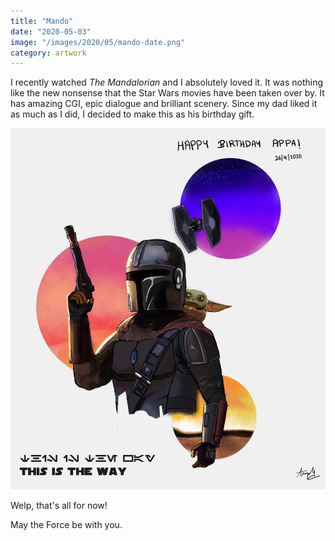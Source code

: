 ```yaml
---
title: "Mando"
date: "2020-05-03"
image: "/images/2020/05/mando-date.png"
category: artwork
---
```


I recently watched _The Mandalorian_ and I absolutely loved it. It was nothing like the new nonsense that the Star Wars movies have been taken over by. It has amazing CGI, epic dialogue and brilliant scenery. Since my dad liked it as much as I did, I decided to make this as his birthday gift.

![](/images/2020/05/mando-date.png?w=894)

Welp, that's all for now!

May the Force be with you.
